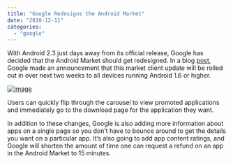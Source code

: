 ```yaml
---
title: "Google Redesigns the Android Market"
date: "2010-12-11"
categories: 
  - "google"
---
```


With Android 2.3 just days away from its official release, Google has decided that the Android Market should get redesigned. In a blog [post](http://android-developers.blogspot.com/2010/12/android-market-client-update.html), Google made an announcement that this market client update will be rolled out in over next two weeks to all devices running Android 1.6 or higher.

[![image](http://lh5.ggpht.com/_40bmzDo_mBs/TQPazGeNWiI/AAAAAAAABls/-meSuNd2yHk/image_thumb%5B1%5D.png?imgmax=800 "image")](http://lh5.ggpht.com/_40bmzDo_mBs/TQPaxl-H5QI/AAAAAAAABlo/HCqstuoW5cE/s1600-h/image%5B3%5D.png)

Users can quickly flip through the carousel to view promoted applications and immediately go to the download page for the application they want.

In addition to these changes, Google is also adding more information about apps on a single page so you don’t have to bounce around to get the details you want on a particular app. It’s also going to add app content ratings, and Google will shorten the amount of time one can request a refund on an app in the Android Market to 15 minutes.

